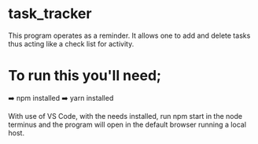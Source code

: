 # task_tracker
 
This program operates as a reminder. It allows one to add and delete tasks thus acting like a check list for activity.

# To run this you'll need;
➡️ npm installed
➡️ yarn installed

With use of VS Code, with the needs installed, run npm start in the node terminus and the program will open in the default browser running a local host.
